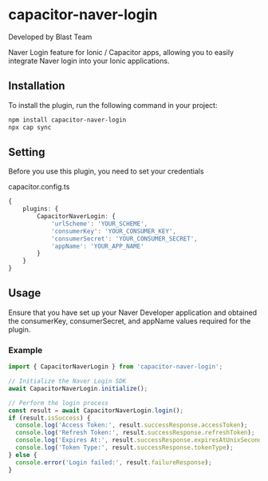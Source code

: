 # capacitor-naver-login

Developed by Blast Team

Naver Login feature for Ionic / Capacitor apps, allowing you to easily integrate Naver login into your Ionic
applications.

## Installation

To install the plugin, run the following command in your project:

```bash
npm install capacitor-naver-login
npx cap sync
```

## Setting
Before you use this plugin, you need to set your credentials

capacitor.config.ts
```typescript
{
    plugins: {
        CapacitorNaverLogin: {
            'urlScheme': 'YOUR_SCHEME',
            'consumerKey': 'YOUR_CONSUMER_KEY',
            'consumerSecret': 'YOUR_CONSUMER_SECRET',
            'appName': 'YOUR_APP_NAME'   
        }
    }
}
```

## Usage

Ensure that you have set up your Naver Developer application and obtained the consumerKey, consumerSecret, and appName
values required for the plugin.

### Example

```typescript
import { CapacitorNaverLogin } from 'capacitor-naver-login';

// Initialize the Naver Login SDK
await CapacitorNaverLogin.initialize();

// Perform the login process
const result = await CapacitorNaverLogin.login();
if (result.isSuccess) {
  console.log('Access Token:', result.successResponse.accessToken);
  console.log('Refresh Token:', result.successResponse.refreshToken);
  console.log('Expires At:', result.successResponse.expiresAtUnixSecondString);
  console.log('Token Type:', result.successResponse.tokenType);
} else {
  console.error('Login failed:', result.failureResponse);
}
```
